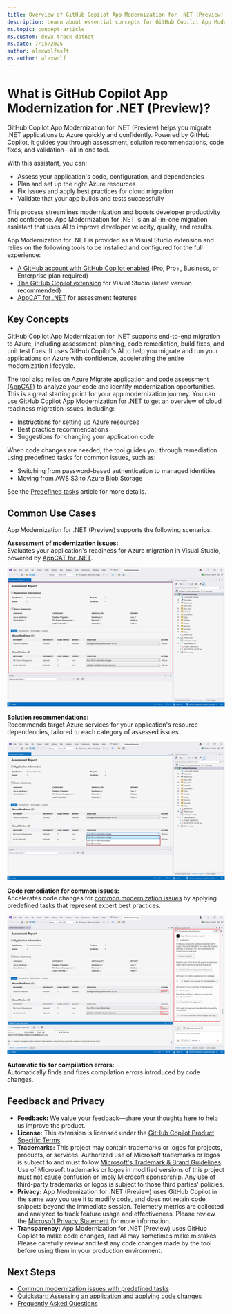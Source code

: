 ```yaml
---
title: Overview of GitHub Copilot App Modernization for .NET (Preview)
description: Learn about essential concepts for GitHub Copilot App Modernization for .NET 
ms.topic: concept-article
ms.custom: devx-track-dotnet
ms.date: 7/15/2025
author: alexwolfmsft
ms.author: alexwolf
---
```


# What is GitHub Copilot App Modernization for .NET (Preview)?

GitHub Copilot App Modernization for .NET (Preview) helps you migrate .NET applications to Azure quickly and confidently. Powered by GitHub Copilot, it guides you through assessment, solution recommendations, code fixes, and validation—all in one tool.

With this assistant, you can:

- Assess your application's code, configuration, and dependencies
- Plan and set up the right Azure resources
- Fix issues and apply best practices for cloud migration
- Validate that your app builds and tests successfully

This process streamlines modernization and boosts developer productivity and confidence. App Modernization for .NET is an all-in-one migration assistant that uses AI to improve developer velocity, quality, and results.

App Modernization for .NET is provided as a Visual Studio extension and relies on the following tools to be installed and configured for the full experience:

- [A GitHub account with GitHub Copilot enabled](https://github.com/features/copilot) (Pro, Pro+, Business, or Enterprise plan required)
- [The GitHub Copilot extension](https://marketplace.visualstudio.com/items?itemName=GitHub.copilot) for Visual Studio (latest version recommended)
- [AppCAT for .NET](../appcat/install.md) for assessment features

## Key Concepts

GitHub Copilot App Modernization for .NET supports end-to-end migration to Azure, including assessment, planning, code remediation, build fixes, and unit test fixes. It uses GitHub Copilot's AI to help you migrate and run your applications on Azure with confidence, accelerating the entire modernization lifecycle.

The tool also relies on [Azure Migrate application and code assessment (AppCAT)](../appcat/app-code-assessment-toolkit.md) to analyze your code and identify modernization opportunities. This is a great starting point for your app modernization journey. You can use GitHub Copilot App Modernization for .NET to get an overview of cloud readiness migration issues, including:

- Instructions for setting up Azure resources
- Best practice recommendations
- Suggestions for changing your application code

When code changes are needed, the tool guides you through remediation using predefined tasks for common issues, such as:

- Switching from password-based authentication to managed identities
- Moving from AWS S3 to Azure Blob Storage

See the [Predefined tasks](predefined-tasks.md) article for more details.

## Common Use Cases

App Modernization for .NET (Preview) supports the following scenarios:

**Assessment of modernization issues:**  
Evaluates your application's readiness for Azure migration in Visual Studio, powered by [AppCAT for .NET](../appcat/install.md).

![Assessment](media/overview_assessment.png)

**Solution recommendations:**  
Recommends target Azure services for your application's resource dependencies, tailored to each category of assessed issues.

![Solution](media/overview_solution.png)

**Code remediation for common issues:**  
Accelerates code changes for [common modernization issues](predefined-tasks.md) by applying predefined tasks that represent expert best practices.

![Apply Task](media/overview_remediation.png)

**Automatic fix for compilation errors:**  
Automatically finds and fixes compilation errors introduced by code changes.

## Feedback and Privacy

- **Feedback:** We value your feedback—share [your thoughts here](https://aka.ms/AM4DFeedback) to help us improve the product.
- **License:** This extension is licensed under the [GitHub Copilot Product Specific Terms](https://github.com/customer-terms/github-copilot-product-specific-terms).
- **Trademarks:** This project may contain trademarks or logos for projects, products, or services. Authorized use of Microsoft trademarks or logos is subject to and must follow [Microsoft's Trademark & Brand Guidelines](https://www.microsoft.com/en-us/legal/intellectualproperty/trademarks/usage/general). Use of Microsoft trademarks or logos in modified versions of this project must not cause confusion or imply Microsoft sponsorship. Any use of third-party trademarks or logos is subject to those third parties' policies.
- **Privacy:** App Modernization for .NET (Preview) uses GitHub Copilot in the same way you use it to modify code, and does not retain code snippets beyond the immediate session. Telemetry metrics are collected and analyzed to track feature usage and effectiveness. Please review the [Microsoft Privacy Statement](https://go.microsoft.com/fwlink/?LinkId=521839) for more information.
- **Transparency:** App Modernization for .NET (Preview) uses GitHub Copilot to make code changes, and AI may sometimes make mistakes. Please carefully review and test any code changes made by the tool before using them in your production environment.


## Next Steps

- [Common modernization issues with predefined tasks](predefined-tasks.md)
- [Quickstart: Assessing an application and applying code changes](quickstart.md)
- [Frequently Asked Questions](faq.md)